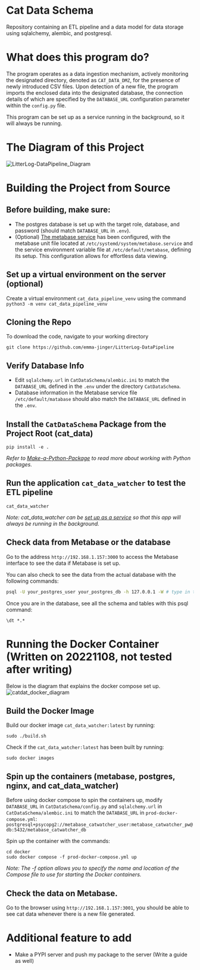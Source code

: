 # Cat Data Schema
Repository containing an ETL pipeline and a data model for data storage using sqlalchemy, alembic, and postgresql.

# What does this program do?
The program operates as a data ingestion mechanism, actively monitoring the designated directory, denoted as `CAT_DATA_DMZ`, for the presence of newly introduced CSV files. Upon detection of a new file, the program imports the enclosed data into the designated database, the connection details of which are specified by the `DATABASE_URL` configuration parameter within the `config.py` file.<br>

This program can be set up as a service running in the background, so it will always be running. <br>


# The Diagram of this Project
![LitterLog-DataPipeline_Diagram](https://github.com/emma-jinger/LitterLog-DataPipeline/blob/main/Diagrams/LitterLog-DataPipeline_Diagram.png)

# Building the Project from Source
## Before building, make sure:
- The postgres database is set up with the target role, database, and password (should match `DATABASE_URL` in `.env`).
- (Optional) [The metabase service](https://github.com/emma-jinger/Set-Up-a-Service-on-Ubuntu) has been configured, with the metabase unit file located at `/etc/systemd/system/metabase.service` and the service environment variable file at `/etc/default/metabase`, defining its setup. This configuration allows for effortless data viewing.  

## Set up a virtual environment on the server (optional)
Create a virtual environment `cat_data_pipeline_venv` using the command `python3 -m venv cat_data_pipeline_venv`

## Cloning the Repo   
To download the code, navigate to your working directory
```
git clone https://github.com/emma-jinger/LitterLog-DataPipeline
```

## Verify Database Info  
- Edit `sqlalchemy.url` in `CatDataSchema/alembic.ini` to match the `DATABASE_URL` defined in the `.env` under the directory `CatDataSchema`.
- Database information in the Metabase service file `/etc/default/matabase` should also match the `DATABASE_URL` defined in the `.env`.
 
## Install the `CatDataSchema` Package from the Project Root (cat_data)
```
pip install -e . 
```
*Refer to [Make-a-Python-Package](https://github.com/emma-jinger/Make-a-Python-Package) to read more about working with Python packages.*

## Run the application `cat_data_watcher` to test the ETL pipeline
```
cat_data_watcher
``` 
*Note: cat_data_watcher can be [set up as a service](https://github.com/emma-jinger/Set-Up-a-Service-on-Ubuntu) so that this app will always be running in the background.*

## Check data from Metabase or the database
Go to the address `http://192.168.1.157:3000` to access the Metabase interface to see the data if Metabase is set up.


You can also check to see the data from the actual database with the following commands:
```bash
psql -U your_postgres_user your_postgres_db -h 127.0.0.1 -W # type in the password when prompted
```
Once you are in the database, see all the schema and tables with this psql command: 
```psql
\dt *.*
```

# Running the Docker Container (Written on 20221108, not tested after writing)
Below is the diagram that explains the docker compose set up.
![catdat_docker_diagram](https://github.com/emma-jinger/cat_data/blob/main/Diagrams/catdata_docker_diagram.png)

## Build the Docker Image
Build our docker image `cat_data_watcher:latest` by running: 
```
sudo ./build.sh
```
Check if the `cat_data_watcher:latest` has been built by running:
```
sudo docker images
```
## Spin up the containers (metabase, postgres, nginx, and cat_data_watcher)
Before using docker compose to spin the containers up, modify `DATABASE_URL` in `CatDataSchema/config.py` and `sqlalchemy.url` in `CatDataSchema/alembic.ini` to match the `DATABASE_URL` in `prod-docker-compose.yml`: 
```postgresql+psycopg2://metabase_catwatcher_user:metabase_catwatcher_pw@db:5432/metabase_catwatcher_db```

Spin up the container with the commands: 
```
cd docker 
sudo docker compose -f prod-docker-compose.yml up
```
*Note: The -f option allows you to specify the name and location of the Compose file to use for starting the Docker containers.*
## Check the data on Metabase. 
Go to the browser using `http://192.168.1.157:3001`, you should be able to see cat data whenever there is a new file generated. 


# Additional feature to add 
- Make a PYPI server and push my package to the server (Write a guide as well)
